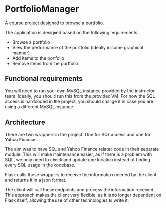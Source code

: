 # PortfolioManager

A course project designed to browse a portfolio.

The application is designed based on the following requirements:
* Browse a portfolio
* View the performance of the portfolio (ideally in some graphical manner)
* Add items to the portfolio
* Remove items from the portfolio

## Functional requirements
You will need to run your own MySQL instance provided by the instructor team. Ideally, you should run this from the provided VM. For now the SQL access is hardcoded in the project, you should change it in case you are using a different MySQL instance.

## Architecture
There are two wrappers in the project: One for SQL access and one for Yahoo Finance.

The aim was to have SQL and Yahoo Finance related code in their separate module. This will make maintenance easier, as if there is a problem with SQL, we only need to check and update one location instead of finding every SQL usage in the codebase.

Flask calls these wrappers to receive the information needed by the client and returns it in a json format.

The client will call these endpoints and process the information received. This approach makes the client very flexible, as it is no longer dependent on Flask itself, allowing the use of other technologies to write it.

